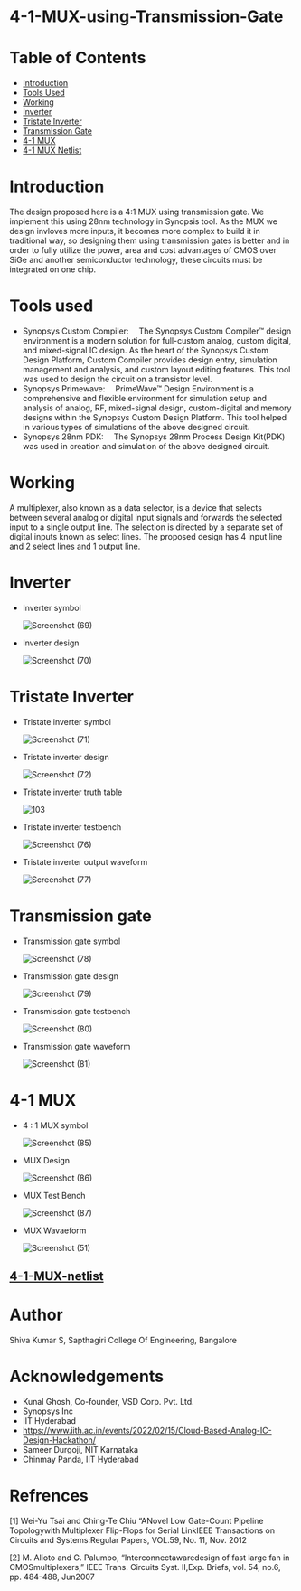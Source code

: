 # 4-1-MUX-using-Transmission-Gate
# Table of Contents
* [Introduction](https://github.com/Atri21/4-1-MUX-using-Transmission-Gate/blob/main/README.md#introduction)
* [Tools Used](https://github.com/Atri21/4-1-MUX-using-Transmission-Gate/blob/main/README.md#tools-used)
* [Working](https://github.com/Atri21/4-1-MUX-using-Transmission-Gate/blob/main/README.md#working)
* [Inverter](https://github.com/Atri21/4-1-MUX-using-Transmission-Gate/blob/main/README.md#inverter)
* [Tristate Inverter](https://github.com/Atri21/4-1-MUX-using-Transmission-Gate/blob/main/README.md#tristate-inverter)
* [Transmission Gate](https://github.com/Atri21/4-1-MUX-using-Transmission-Gate/blob/main/README.md#transmission-gate)
* [4-1 MUX](https://github.com/Atri21/4-1-MUX-using-Transmission-Gate/blob/main/README.md#4-1-mux)
* [4-1 MUX Netlist](https://github.com/Atri21/4-1-MUX-using-Transmission-Gate/blob/main/README.md#4-1-mux-netlist)

# Introduction
The design proposed here is a 4:1 MUX using transmission gate. We implement this using 28nm technology in Synopsis tool. As the MUX we design invloves more inputs, it becomes more complex to build it in traditional way, so designing them using transmission gates is better and in order to fully utilize the power, area and cost advantages of CMOS over SiGe and another semiconductor technology, these circuits must be integrated on one chip. 

# Tools used
* Synopsys Custom Compiler:  The Synopsys Custom Compiler™ design environment is a modern solution for full-custom analog, custom digital, and mixed-signal IC design. As the heart of the Synopsys Custom Design Platform, Custom Compiler provides design entry, simulation management and analysis, and custom layout editing features. This tool was used to design the circuit on a transistor level.
* Synopsys Primewave:  PrimeWave™ Design Environment is a comprehensive and flexible environment for simulation setup and analysis of analog, RF, mixed-signal design, custom-digital and memory designs within the Synopsys Custom Design Platform. This tool helped in various types of simulations of the above designed circuit.
* Synopsys 28nm PDK:  The Synopsys 28nm Process Design Kit(PDK) was used in creation and simulation of the above designed circuit.

# Working
A multiplexer, also known as a data selector, is a device that selects between several analog or digital input signals and forwards the selected input to a single output line. The selection is directed by a separate set of digital inputs known as select lines. The proposed design has 4 input line and 2 select lines and 1 output line.

# Inverter

* Inverter symbol

     ![Screenshot (69)](https://user-images.githubusercontent.com/99316485/156164766-8f53af3d-4932-4f41-b850-9e7c0e233b0e.png)
   
* Inverter design

     ![Screenshot (70)](https://user-images.githubusercontent.com/99316485/156164965-e95902c3-eec2-4b23-8355-a4151d27bcb0.png)

# Tristate Inverter

* Tristate inverter symbol

     ![Screenshot (71)](https://user-images.githubusercontent.com/99316485/156165167-4277f87e-3a3d-4bdc-9499-462a524444cf.png)

* Tristate inverter design

     ![Screenshot (72)](https://user-images.githubusercontent.com/99316485/156165486-3437ad4e-b531-410c-8d80-4efa42cfdf5a.png)

* Tristate inverter truth table

     ![103](https://user-images.githubusercontent.com/99316485/156167512-3ed6e2e2-0087-45aa-9c0a-0bc602af8c80.png)

* Tristate inverter testbench

     ![Screenshot (76)](https://user-images.githubusercontent.com/99316485/156167693-156a1f62-a26b-4b91-9730-a270dea45f95.png)

* Tristate inverter output waveform

     ![Screenshot (77)](https://user-images.githubusercontent.com/99316485/156167842-de515ffc-6705-46f7-bed4-9918351110ea.png)

# Transmission gate

* Transmission gate symbol

     ![Screenshot (78)](https://user-images.githubusercontent.com/99316485/156169374-3505d4dc-5360-4db3-ac9f-93de7203d063.png)

* Transmission gate design

     ![Screenshot (79)](https://user-images.githubusercontent.com/99316485/156169443-6e6e9e97-ee38-45af-b590-82daf3409144.png)

* Transmission gate testbench

     ![Screenshot (80)](https://user-images.githubusercontent.com/99316485/156169661-da21b5f0-1fd2-4a73-a9c3-d46a3f102fb9.png)

* Transmission gate waveform

     ![Screenshot (81)](https://user-images.githubusercontent.com/99316485/156169775-6690ec92-87b5-47e9-9840-866748920ce9.png)

# 4-1 MUX 

* 4 : 1 MUX symbol

     ![Screenshot (85)](https://user-images.githubusercontent.com/99316485/156172570-db6f8c67-c49a-4aa4-b64e-1f0afa40a0e2.png)

* MUX Design
    
    ![Screenshot (86)](https://user-images.githubusercontent.com/99316485/156172710-8e01babd-6d32-492a-9b45-63794890d430.png)
    
* MUX Test Bench

    ![Screenshot (87)](https://user-images.githubusercontent.com/99316485/156172814-83535b34-e87e-426c-bc76-d93ffeb810cc.png)
    
* MUX Wavaeform

    ![Screenshot (51)](https://user-images.githubusercontent.com/99316485/156172958-6c96734e-ced5-4669-a4d2-e13a4a92fb3d.png)

## [4-1-MUX-netlist](https://github.com/Atri21/4-1-mux-using-transmission-gate-netlist/blob/main/README.md#4-1-mux-using-transmission-gate-netlist)

# Author
Shiva Kumar S, Sapthagiri College Of Engineering, Bangalore

# Acknowledgements

* Kunal Ghosh, Co-founder, VSD Corp. Pvt. Ltd.
* Synopsys Inc
* IIT Hyderabad
* https://www.iith.ac.in/events/2022/02/15/Cloud-Based-Analog-IC-Design-Hackathon/
* Sameer Durgoji, NIT Karnataka
* Chinmay Panda, IIT Hyderabad

# Refrences 

[1] Wei-Yu Tsai and Ching-Te Chiu “ANovel Low Gate-Count Pipeline Topologywith Multiplexer Flip-Flops for Serial LinkIEEE Transactions on Circuits and Systems:Regular Papers, VOL.59, No. 11, Nov. 2012

[2] M. Alioto and G. Palumbo, “Interconnectawaredesign of fast large fan in CMOSmultiplexers,” IEEE Trans. Circuits Syst. II,Exp. Briefs, vol. 54, no.6, pp. 484-488, Jun2007
